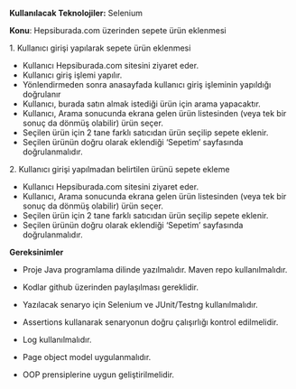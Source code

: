   
  
**Kullanılacak Teknolojiler:** Selenium

**Konu**: Hepsiburada.com üzerinden sepete ürün eklenmesi   
  

1\. Kullanıcı girişi yapılarak sepete ürün eklenmesi

*   Kullanıcı Hepsiburada.com sitesini ziyaret eder.
*   Kullanıcı giriş işlemi yapılır.
*   Yönlendirmeden sonra anasayfada kullanıcı giriş işleminin yapıldığı doğrulanır
*   Kullanıcı, burada satın almak istediği ürün için arama yapacaktır.
*   Kullanıcı, Arama sonucunda ekrana gelen ürün listesinden (veya tek bir sonuç da dönmüş olabilir) ürün seçer.
*   Seçilen ürün için 2 tane farklı satıcıdan ürün seçilip sepete eklenir.
*   Seçilen ürünün doğru olarak eklendiği ‘Sepetim’ sayfasında doğrulanmalıdır.

2\. Kullanıcı girişi yapılmadan belirtilen ürünü sepete ekleme

*   Kullanıcı Hepsiburada.com sitesini ziyaret eder.
*   Kullanıcı, Arama sonucunda ekrana gelen ürün listesinden (veya tek bir sonuç da dönmüş olabilir) ürün seçer.
*   Seçilen ürün için 2 tane farklı satıcıdan ürün seçilip sepete eklenir.
*   Seçilen ürünün doğru olarak eklendiği ‘Sepetim’ sayfasında doğrulanmalıdır.

**Gereksinimler**

*   Proje Java programlama dilinde yazılmalıdır. Maven repo kullanılmalıdır.

*   Kodlar github üzerinden paylaşılması gereklidir. 

*   Yazılacak senaryo için Selenium ve JUnit/Testng kullanılmalıdır.
*   Assertions kullanarak senaryonun doğru çalışırlığı kontrol edilmelidir.
*   Log kullanılmalıdır.
*   Page object model uygulanmalıdır.
*   OOP prensiplerine uygun geliştirilmelidir.
